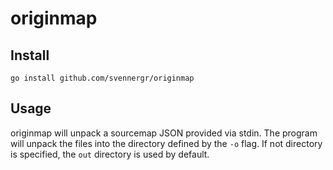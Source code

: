 # originmap

## Install

```
go install github.com/svennergr/originmap
```

## Usage

originmap will unpack a sourcemap JSON provided via stdin. The program will unpack the files into the directory defined by the `-o` flag. If not directory is specified, the `out` directory is used by default.
